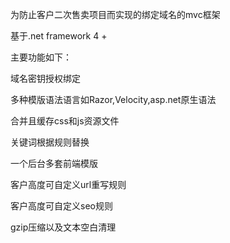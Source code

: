 为防止客户二次售卖项目而实现的绑定域名的mvc框架

基于.net framework 4 +

主要功能如下：

域名密钥授权绑定

多种模版语法语言如Razor,Velocity,asp.net原生语法

合并且缓存css和js资源文件

关键词根据规则替换

一个后台多套前端模版

客户高度可自定义url重写规则

客户高度可自定义seo规则

gzip压缩以及文本空白清理
